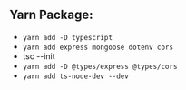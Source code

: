## Yarn Package:

- `yarn add -D typescript`
- `yarn add express mongoose dotenv cors`
- tsc --init
- `yarn add -D @types/express @types/cors`
- `yarn add ts-node-dev --dev`
